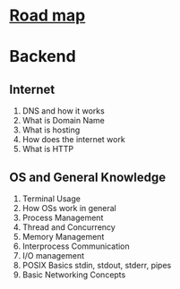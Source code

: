 # [Road map](https://github.com/mentaLwz/gitblogOfMental/issues/7)

# Backend

## Internet
1. DNS and how it works
2. What is Domain Name
3. What is hosting
4. How does the internet work
5. What is HTTP

## OS and General Knowledge
1. Terminal Usage
2. How OSs work in general
3. Process Management
4. Thread and Concurrency
5. Memory Management
6. Interprocess Communication
7. I/O management
8. POSIX Basics   stdin, stdout, stderr, pipes
9. Basic Networking Concepts












 